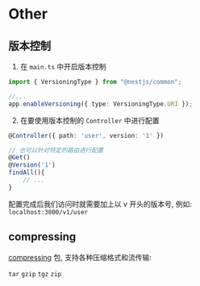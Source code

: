 # Other

## 版本控制

1. 在 `main.ts` 中开启版本控制

```ts
import { VersioningType } from "@nestjs/common";

//...
app.enableVersioning({ type: VersioningType.URI });
```

2. 在要使用版本控制的 `Controller` 中进行配置

```ts
@Controller({ path: 'user', version: '1' })

// 也可以针对特定的路由进行配置
@Get()
@Version('1')
findAll(){
    // ...
}
```

配置完成后我们访问时就需要加上以 v 开头的版本号, 例如: `localhost:3000/v1/user`

## compressing

[compressing](https://www.npmjs.com/package/compressing) 包, 支持各种压缩格式和流传输:

`tar` `gzip` `tgz` `zip`

